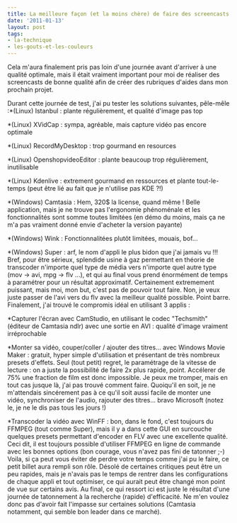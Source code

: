 ```yaml
---
title: La meilleure façon (et la moins chère) de faire des screencasts au format flash
date: '2011-01-13'
layout: post
tags:
- la-technique
- les-gouts-et-les-couleurs
---
```


Cela m'aura finalement pris pas loin d'une journée avant d'arriver à une qualité optimale, mais il était vraiment important pour moi de réaliser des screencasts de bonne qualité afin de créer des rubriques d'aides dans mon prochain projet.

Durant cette journée de test, j'ai pu tester les solutions suivantes, pêle-mêle :*(Linux) Istanbul : plante régulièrement, et qualité d'image pas top


*(Linux) XVidCap : sympa, agréable, mais capture vidéo pas encore optimale


*(Linux) RecordMyDesktop : trop gourmand en resources


*(Linux) OpenshopvideoEditor : plante beaucoup trop régulièrement, inutilisable


*(Linux) Kdenlive : extrement gourmand en ressources et plante tout-le-temps (peut être lié au fait que je n'utilise pas KDE ?!)


*(Windows) Camtasia : Hem, 320$ la license, quand même ! Belle application, mais je ne trouve pas l'ergonomie phénoménale et les fonctionnalités sont somme toutes limitées (en démo du moins, mais ça ne m'a pas vraiment donné envie d'acheter la version payante)


*(Windows) Wink : Fonctionnalitées plutôt limitées, mouais, bof...


*(Windows) Super : arf, le nom d'appli le plus bidon que j'ai jamais vu !!! Bref, pour être sérieux, splendide usine à gaz permettant en théorie de transcoder n'importe quel type de média vers n'importe quel autre type (mov -> avi, mpg -> flv ...), et qui au final vous prend énormément de temps à paramétrer pour un résultat approximatif. Certainement extremement puissant, mais moi, mon but, c'est pas de pouvoir tout faire. Non, je veux juste passer de l'avi vers du flv avec la meilleur qualité possible. Point barre.
Finalement, j'ai trouvé le compromis idéal en utilisant 3 applis :

*Capturer l'écran avec CamStudio, en utilisant le codec "Techsmith" (éditeur de Camtasia ndlr) avec une sortie en AVI : qualité d'image vraiment irréprochable


*Monter sa vidéo, couper/coller / ajouter des titres... avec Windows Movie Maker : gratuit, hyper simple d'utilisation et présentant de très nombreux presets d'effets. Seul (tout petit) regret, le paramétrage de la vitesse de lecture : on a juste la possibilité de faire 2x plus rapide, point. Accélerer de 75% une fraction de film est donc impossible. Je peux me tromper, mais en tout cas jusque là, j'ai pas trouvé comment faire. Quoiqu'il en soit, je ne m'attendais sincérement pas à ce qu'il soit aussi facile de monter une vidéo, synchroniser de l'audio, rajouter des titres... bravo Microsoft (notez le, je ne le dis pas tous les jours !)


*Transcoder la vidéo avec WinFF : bon, dans le fond, c'est toujours du FFMPEG (tout comme Super), mais il y a dans cette GUI en surcouche quelques presets permettant d'encoder en FLV avec une excellente qualité. Ceci dit, il est toujours possible d'utiliser FFMPEG en ligne de commande avec les bonnes options (bon courage, vous n'avez pas fini de tatonner ;-)
Voila, si ça peut vous éviter de perdre votre temps comme j'ai pu le faire, ce petit billet aura rempli son rôle. Désolé de certaines critiques peut être un peu rapides, mais je n'avais pas le temps de rentrer dans les configurations de chaque appli et tout optimiser, ce qui aurait peut être changé mon point de vue sur certains avis. Au final, ce qui ressort ici est juste le résultat d'une journée de tatonnement à la recherche (rapide) d'efficacité. Ne m'en voulez donc pas d'avoir fait l'impasse sur certaines solutions (Camtasia notamment, qui semble bon leader dans ce marché).
